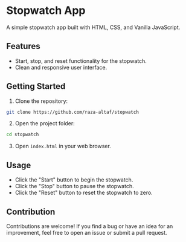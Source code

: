 # Stopwatch App

A simple stopwatch app built with HTML, CSS, and Vanilla JavaScript.

## Features

- Start, stop, and reset functionality for the stopwatch.
- Clean and responsive user interface.

## Getting Started

1. Clone the repository:

```bash
git clone https://github.com/raza-altaf/stopwatch
```

2. Open the project folder:

```bash
cd stopwatch
```

3. Open `index.html` in your web browser.

## Usage

- Click the "Start" button to begin the stopwatch.
- Click the "Stop" button to pause the stopwatch.
- Click the "Reset" button to reset the stopwatch to zero.

## Contribution

Contributions are welcome! If you find a bug or have an idea for an improvement, feel free to open an issue or submit a pull request.
